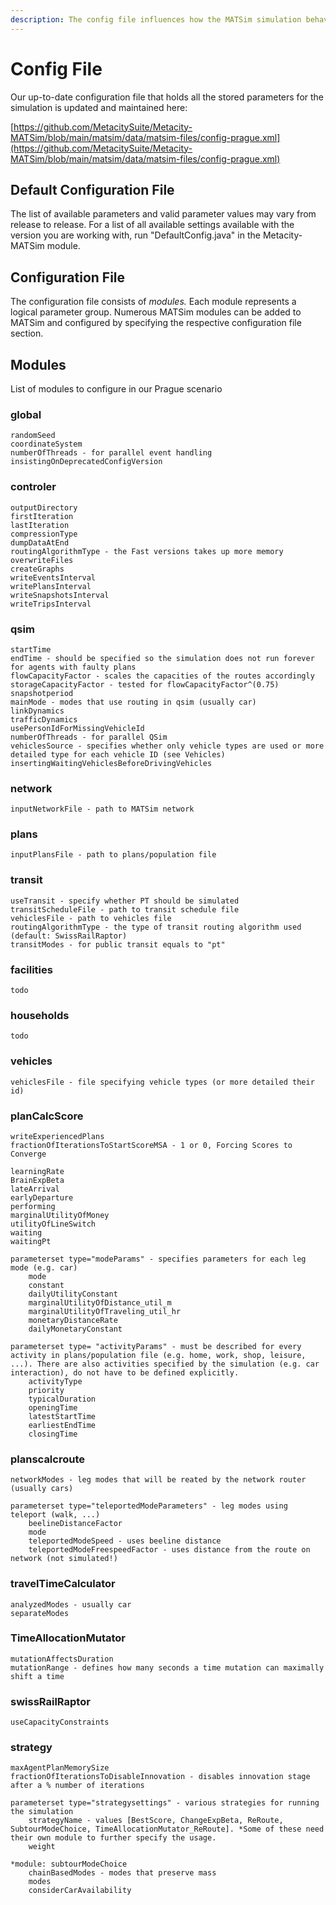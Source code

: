 ```yaml
---
description: The config file influences how the MATSim simulation behaves.
---
```


# Config File

Our up-to-date configuration file that holds all the stored parameters for the simulation is updated and maintained here:

[https://github.com/MetacitySuite/Metacity-MATSim/blob/main/matsim/data/matsim-files/config-prague.xml](https://github.com/MetacitySuite/Metacity-MATSim/blob/main/matsim/data/matsim-files/config-prague.xml)

## Default Configuration File

The list of available parameters and valid parameter values may vary from release to release. For a list of all available settings available with the version you are working with, run "DefaultConfig.java" in the Metacity-MATSim module.

## Configuration File

The configuration file consists of _modules._ Each module represents a logical parameter group. Numerous MATSim modules can be added to MATSim and configured by specifying the respective configuration file section.

## Modules

List of modules to configure in our Prague scenario

### global

```
randomSeed
coordinateSystem
numberOfThreads - for parallel event handling
insistingOnDeprecatedConfigVersion
```

### controler

```
outputDirectory
firstIteration
lastIteration
compressionType
dumpDataAtEnd
routingAlgorithmType - the Fast versions takes up more memory
overwriteFiles
createGraphs
writeEventsInterval
writePlansInterval
writeSnapshotsInterval
writeTripsInterval
```

### qsim

```
startTime
endTime - should be specified so the simulation does not run forever for agents with faulty plans
flowCapacityFactor - scales the capacities of the routes accordingly
storageCapacityFactor - tested for flowCapacityFactor^(0.75)
snapshotperiod
mainMode - modes that use routing in qsim (usually car)
linkDynamics
trafficDynamics
usePersonIdForMissingVehicleId
numberOfThreads - for parallel QSim
vehiclesSource - specifies whether only vehicle types are used or more detailed type for each vehicle ID (see Vehicles)
insertingWaitingVehiclesBeforeDrivingVehicles
```

### network

```
inputNetworkFile - path to MATSim network
```

### plans

```
inputPlansFile - path to plans/population file
```

### transit

```
useTransit - specify whether PT should be simulated
transitScheduleFile - path to transit schedule file
vehiclesFile - path to vehicles file
routingAlgorithmType - the type of transit routing algorithm used (default: SwissRailRaptor)
transitModes - for public transit equals to "pt"
```

### facilities

```
todo
```

### households

```
todo
```

### vehicles

```
vehiclesFile - file specifying vehicle types (or more detailed their id)
```

### planCalcScore

```
writeExperiencedPlans
fractionOfIterationsToStartScoreMSA - 1 or 0, Forcing Scores to Converge

learningRate
BrainExpBeta
lateArrival
earlyDeparture
performing
marginalUtilityOfMoney
utilityOfLineSwitch
waiting
waitingPt

parameterset type="modeParams" - specifies parameters for each leg mode (e.g. car)
    mode
    constant
    dailyUtilityConstant
    marginalUtilityOfDistance_util_m
    marginalUtilityOfTraveling_util_hr
    monetaryDistanceRate
    dailyMonetaryConstant
    
parameterset type= "activityParams" - must be described for every activity in plans/population file (e.g. home, work, shop, leisure, ...). There are also activities specified by the simulation (e.g. car interaction), do not have to be defined explicitly.
    activityType
    priority
    typicalDuration
    openingTime
    latestStartTime
    earliestEndTime
    closingTime
```

### planscalcroute

```
networkModes - leg modes that will be reated by the network router (usually cars)

parameterset type="teleportedModeParameters" - leg modes using teleport (walk, ...)
    beelineDistanceFactor
    mode
    teleportedModeSpeed - uses beeline distance
    teleportedModeFreespeedFactor - uses distance from the route on network (not simulated!)
```

### travelTimeCalculator

```
analyzedModes - usually car
separateModes
```

### TimeAllocationMutator

```
mutationAffectsDuration
mutationRange - defines how many seconds a time mutation can maximally shift a time
```

### swissRailRaptor

```
useCapacityConstraints
```

### strategy

```
maxAgentPlanMemorySize
fractionOfIterationsToDisableInnovation - disables innovation stage after a % number of iterations

parameterset type="strategysettings" - various strategies for running the simulation
    strategyName - values [BestScore, ChangeExpBeta, ReRoute, SubtourModeChoice, TimeAllocationMutator_ReRoute]. *Some of these need their own module to further specify the usage.
    weight

*module: subtourModeChoice
    chainBasedModes - modes that preserve mass
    modes
    considerCarAvailability
```
